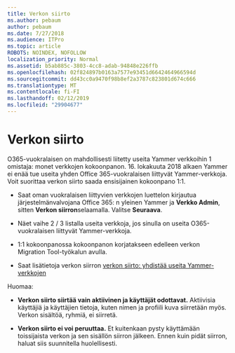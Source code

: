 ```yaml
---
title: Verkon siirto
ms.author: pebaum
author: pebaum
ms.date: 7/27/2018
ms.audience: ITPro
ms.topic: article
ROBOTS: NOINDEX, NOFOLLOW
localization_priority: Normal
ms.assetid: b5ab885c-3803-4cc8-adab-94848e226ffb
ms.openlocfilehash: 02f824897b0163a7577e93451d6642464966594d
ms.sourcegitcommit: dd43cc0a9470f98b8ef2a3787c823801d674c666
ms.translationtype: MT
ms.contentlocale: fi-FI
ms.lasthandoff: 02/12/2019
ms.locfileid: "29904677"
---
```

# <a name="network-migration"></a>Verkon siirto

O365-vuokralaisen on mahdollisesti liitetty useita Yammer verkkoihin 1 omistaja: monet verkkojen kokoonpanon. 16. lokakuuta 2018 alkaen Yammer ei enää tue useita yhden Office 365-vuokralaisen liittyvät Yammer-verkkoja. Voit suorittaa verkon siirto saada ensisijainen kokoonpano 1:1.
  
- Saat oman vuokralaisen liittyvien verkkojen luettelon kirjautua järjestelmänvalvojana Office 365: n yleinen Yammer ja **Verkko Admin**, sitten **Verkon siirron**selaamalla. Valitse **Seuraava**.
    
- Näet vaihe 2 / 3 listalla useita verkkoja, jos sinulla on useita O365-vuokralaisen liittyvät Yammer-verkkoja.
    
- 1:1 kokoonpanossa kokoonpanon korjatakseen edelleen verkon Migration Tool-työkalun avulla.
    
- Saat lisätietoja verkon siirron [verkon siirto: yhdistää useita Yammer-verkkojen](https://support.office.com/article/a22c1b20-9231-4ce2-a916-392b1056d002)
    
Huomaa:
  
- **Verkon siirto siirtää vain aktiivinen ja käyttäjät odottavat.** Aktiivisia käyttäjiä ja käyttäjien tietoja, kuten nimen ja profiili kuva siirretään myös. Verkon sisältöä, ryhmiä, ei siirretä. 
    
- **Verkon siirto ei voi peruuttaa.** Et kuitenkaan pysty käyttämään toissijaista verkon ja sen sisällön siirron jälkeen. Ennen kuin pidät siirron, haluat siis suunnitella huolellisesti. 
    

